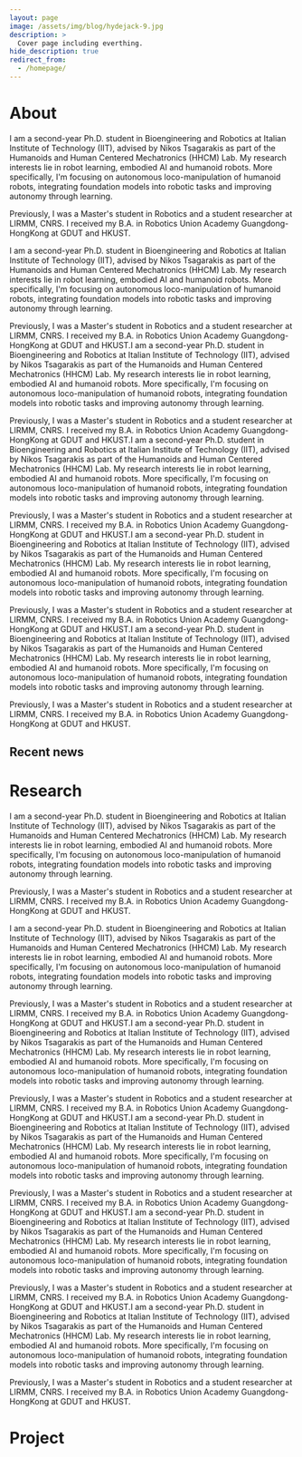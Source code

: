 ```yaml
---
layout: page
image: /assets/img/blog/hydejack-9.jpg
description: >
  Cover page including everthing.
hide_description: true
redirect_from:
  - /homepage/
---
```


# About

I am a second-year Ph.D. student in Bioengineering and Robotics at Italian Institute of Technology (IIT), advised by Nikos Tsagarakis as part of the Humanoids and Human Centered Mechatronics (HHCM) Lab. My research interests lie in robot learning, embodied AI and humanoid robots. More specifically, I'm focusing on autonomous loco-manipulation of humanoid robots, integrating foundation models into robotic tasks and improving autonomy through learning.

Previously, I was a Master's student in Robotics and a student researcher at LIRMM, CNRS. I received my B.A. in Robotics Union Academy Guangdong- HongKong at GDUT and HKUST.

I am a second-year Ph.D. student in Bioengineering and Robotics at Italian Institute of Technology (IIT), advised by Nikos Tsagarakis as part of the Humanoids and Human Centered Mechatronics (HHCM) Lab. My research interests lie in robot learning, embodied AI and humanoid robots. More specifically, I'm focusing on autonomous loco-manipulation of humanoid robots, integrating foundation models into robotic tasks and improving autonomy through learning.

Previously, I was a Master's student in Robotics and a student researcher at LIRMM, CNRS. I received my B.A. in Robotics Union Academy Guangdong- HongKong at GDUT and HKUST.I am a second-year Ph.D. student in Bioengineering and Robotics at Italian Institute of Technology (IIT), advised by Nikos Tsagarakis as part of the Humanoids and Human Centered Mechatronics (HHCM) Lab. My research interests lie in robot learning, embodied AI and humanoid robots. More specifically, I'm focusing on autonomous loco-manipulation of humanoid robots, integrating foundation models into robotic tasks and improving autonomy through learning.

Previously, I was a Master's student in Robotics and a student researcher at LIRMM, CNRS. I received my B.A. in Robotics Union Academy Guangdong- HongKong at GDUT and HKUST.I am a second-year Ph.D. student in Bioengineering and Robotics at Italian Institute of Technology (IIT), advised by Nikos Tsagarakis as part of the Humanoids and Human Centered Mechatronics (HHCM) Lab. My research interests lie in robot learning, embodied AI and humanoid robots. More specifically, I'm focusing on autonomous loco-manipulation of humanoid robots, integrating foundation models into robotic tasks and improving autonomy through learning.

Previously, I was a Master's student in Robotics and a student researcher at LIRMM, CNRS. I received my B.A. in Robotics Union Academy Guangdong- HongKong at GDUT and HKUST.I am a second-year Ph.D. student in Bioengineering and Robotics at Italian Institute of Technology (IIT), advised by Nikos Tsagarakis as part of the Humanoids and Human Centered Mechatronics (HHCM) Lab. My research interests lie in robot learning, embodied AI and humanoid robots. More specifically, I'm focusing on autonomous loco-manipulation of humanoid robots, integrating foundation models into robotic tasks and improving autonomy through learning.

Previously, I was a Master's student in Robotics and a student researcher at LIRMM, CNRS. I received my B.A. in Robotics Union Academy Guangdong- HongKong at GDUT and HKUST.I am a second-year Ph.D. student in Bioengineering and Robotics at Italian Institute of Technology (IIT), advised by Nikos Tsagarakis as part of the Humanoids and Human Centered Mechatronics (HHCM) Lab. My research interests lie in robot learning, embodied AI and humanoid robots. More specifically, I'm focusing on autonomous loco-manipulation of humanoid robots, integrating foundation models into robotic tasks and improving autonomy through learning.

Previously, I was a Master's student in Robotics and a student researcher at LIRMM, CNRS. I received my B.A. in Robotics Union Academy Guangdong- HongKong at GDUT and HKUST.
## Recent news

# Research
I am a second-year Ph.D. student in Bioengineering and Robotics at Italian Institute of Technology (IIT), advised by Nikos Tsagarakis as part of the Humanoids and Human Centered Mechatronics (HHCM) Lab. My research interests lie in robot learning, embodied AI and humanoid robots. More specifically, I'm focusing on autonomous loco-manipulation of humanoid robots, integrating foundation models into robotic tasks and improving autonomy through learning.

Previously, I was a Master's student in Robotics and a student researcher at LIRMM, CNRS. I received my B.A. in Robotics Union Academy Guangdong- HongKong at GDUT and HKUST.

I am a second-year Ph.D. student in Bioengineering and Robotics at Italian Institute of Technology (IIT), advised by Nikos Tsagarakis as part of the Humanoids and Human Centered Mechatronics (HHCM) Lab. My research interests lie in robot learning, embodied AI and humanoid robots. More specifically, I'm focusing on autonomous loco-manipulation of humanoid robots, integrating foundation models into robotic tasks and improving autonomy through learning.

Previously, I was a Master's student in Robotics and a student researcher at LIRMM, CNRS. I received my B.A. in Robotics Union Academy Guangdong- HongKong at GDUT and HKUST.I am a second-year Ph.D. student in Bioengineering and Robotics at Italian Institute of Technology (IIT), advised by Nikos Tsagarakis as part of the Humanoids and Human Centered Mechatronics (HHCM) Lab. My research interests lie in robot learning, embodied AI and humanoid robots. More specifically, I'm focusing on autonomous loco-manipulation of humanoid robots, integrating foundation models into robotic tasks and improving autonomy through learning.

Previously, I was a Master's student in Robotics and a student researcher at LIRMM, CNRS. I received my B.A. in Robotics Union Academy Guangdong- HongKong at GDUT and HKUST.I am a second-year Ph.D. student in Bioengineering and Robotics at Italian Institute of Technology (IIT), advised by Nikos Tsagarakis as part of the Humanoids and Human Centered Mechatronics (HHCM) Lab. My research interests lie in robot learning, embodied AI and humanoid robots. More specifically, I'm focusing on autonomous loco-manipulation of humanoid robots, integrating foundation models into robotic tasks and improving autonomy through learning.

Previously, I was a Master's student in Robotics and a student researcher at LIRMM, CNRS. I received my B.A. in Robotics Union Academy Guangdong- HongKong at GDUT and HKUST.I am a second-year Ph.D. student in Bioengineering and Robotics at Italian Institute of Technology (IIT), advised by Nikos Tsagarakis as part of the Humanoids and Human Centered Mechatronics (HHCM) Lab. My research interests lie in robot learning, embodied AI and humanoid robots. More specifically, I'm focusing on autonomous loco-manipulation of humanoid robots, integrating foundation models into robotic tasks and improving autonomy through learning.

Previously, I was a Master's student in Robotics and a student researcher at LIRMM, CNRS. I received my B.A. in Robotics Union Academy Guangdong- HongKong at GDUT and HKUST.I am a second-year Ph.D. student in Bioengineering and Robotics at Italian Institute of Technology (IIT), advised by Nikos Tsagarakis as part of the Humanoids and Human Centered Mechatronics (HHCM) Lab. My research interests lie in robot learning, embodied AI and humanoid robots. More specifically, I'm focusing on autonomous loco-manipulation of humanoid robots, integrating foundation models into robotic tasks and improving autonomy through learning.

Previously, I was a Master's student in Robotics and a student researcher at LIRMM, CNRS. I received my B.A. in Robotics Union Academy Guangdong- HongKong at GDUT and HKUST.

# Project

